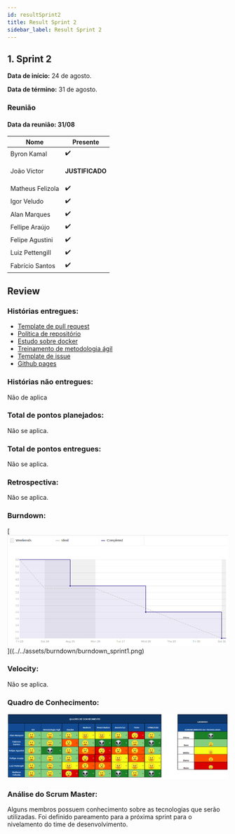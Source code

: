 ```yaml
---
id: resultSprint2
title: Result Sprint 2
sidebar_label: Result Sprint 2
---
```


## 1. Sprint 2

**Data de início:** 24 de agosto.

**Data de término:** 31 de agosto.

### Reunião

#### Data da reunião: 31/08

| Nome             | Presente                            |
| ---------------- | ----------------------------------- |
| Byron Kamal      | :heavy_check_mark:                  |
| João Victor      | <p><strong>JUSTIFICADO</strong></p> |
| Matheus Felizola | :heavy_check_mark:                  |
| Igor Veludo      | :heavy_check_mark:                  |
| Alan Marques     | :heavy_check_mark:                  |
| Fellipe Araújo   | :heavy_check_mark:                  |
| Felipe Agustini  | :heavy_check_mark:                  |
| Luiz Pettengill  | :heavy_check_mark:                  |
| Fabrício Santos  | :heavy_check_mark:                  |

## Review

### Histórias entregues:

- [Template de pull request](https://github.com/fga-eps-mds/2019.2-Grupo8/issues/10)
- [Política de repositório](https://github.com/fga-eps-mds/2019.2-Grupo8/issues/11)
- [Estudo sobre docker](https://github.com/fga-eps-mds/2019.2-Grupo8/issues/8)
- [Treinamento de metodologia ágil](https://github.com/fga-eps-mds/2019.2-Grupo8/issues/7)
- [Template de issue](https://github.com/fga-eps-mds/2019.2-Grupo8/issues/9)
- [Github pages](https://github.com/fga-eps-mds/2019.2-Grupo8/issues/5)

### Histórias não entregues:

Não de aplica

### Total de pontos planejados:

Não se aplica.

### Total de pontos entregues:

Não se aplica.

### Retrospectiva:

Não se aplica.

### Burndown:

[![Burndown](./assets/burndown/burndown_sprint1.png)]((../../assets/burndown/burndown_sprint1.png)

### Velocity:
Não se aplica.


### Quadro de Conhecimento:

[![Quadro de conhecimento sprint1](./assets/quadro_conhecimento/quadro_conhecimento_sprint2.png)](../../assets/quadro_conhecimento/quadro_conhecimento_sprint2.png)

### Análise do Scrum Master:

<p>Alguns membros possuem conhecimento sobre as tecnologias que serão utilizadas. Foi definido pareamento para a próxima sprint para o nivelamento do time de desenvolvimento.</p>

